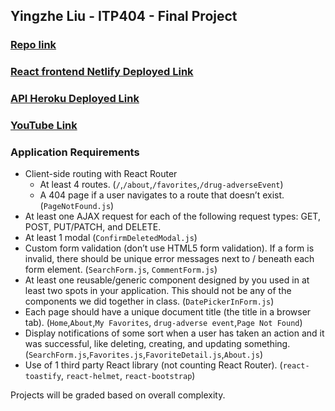 ## Yingzhe Liu - ITP404 - Final Project
### [Repo link](https://github.com/YingzheLiu/myOpenFDA)
### [React frontend Netlify Deployed Link](https://nikkiliu-myopenfda.netlify.app/)
### [API Heroku Deployed Link](https://nikki-myopenfda.herokuapp.com/)
### [YouTube Link]()


### Application Requirements
- Client-side routing with React Router
  - At least 4 routes. (`/`,`/about`,`/favorites`,`/drug-adverseEvent`)
  - A 404 page if a user navigates to a route that doesn’t exist. (`PageNotFound.js`)
- At least one AJAX request for each of the following request types: GET, POST, PUT/PATCH, and DELETE.
- At least 1 modal (`ConfirmDeletedModal.js`)
- Custom form validation (don’t use HTML5 form validation). If a form is invalid, there should be unique error messages next to / beneath each form element. (`SearchForm.js`, `CommentForm.js`)
- At least one reusable/generic component designed by you used in at least two spots in your application. This should not be any of the components we did together in class. (`DatePickerInForm.js`)
- Each page should have a unique document title (the title in a browser tab). (`Home`,`About`,`My Favorites`, `drug-adverse event`,`Page Not Found`)
- Display notifications of some sort when a user has taken an action and it was successful, like deleting, creating, and updating something. (`SearchForm.js`,`Favorites.js`,`FavoriteDetail.js`,`About.js`)
- Use of 1 third party React library (not counting React Router). (`react-toastify`, `react-helmet`, `react-bootstrap`)

Projects will be graded based on overall complexity.

